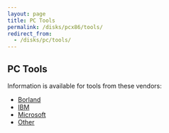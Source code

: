 ```yaml
---
layout: page
title: PC Tools
permalink: /disks/pcx86/tools/
redirect_from:
  - /disks/pc/tools/
---
```


PC Tools
---

Information is available for tools from these vendors:

* [Borland](borland/)
* [IBM](ibm/)
* [Microsoft](microsoft/)
* [Other](misc/)
